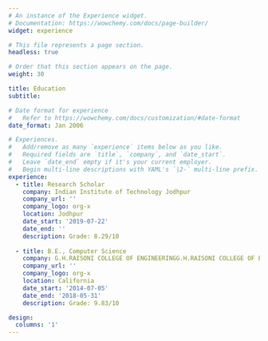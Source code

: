```yaml
---
# An instance of the Experience widget.
# Documentation: https://wowchemy.com/docs/page-builder/
widget: experience

# This file represents a page section.
headless: true

# Order that this section appears on the page.
weight: 30

title: Education
subtitle:

# Date format for experience
#   Refer to https://wowchemy.com/docs/customization/#date-format
date_format: Jan 2006

# Experiences.
#   Add/remove as many `experience` items below as you like.
#   Required fields are `title`, `company`, and `date_start`.
#   Leave `date_end` empty if it's your current employer.
#   Begin multi-line descriptions with YAML's `|2-` multi-line prefix.
experience:
  - title: Research Scholar
    company: Indian Institute of Technology Jodhpur
    company_url: ''
    company_logo: org-x
    location: Jodhpur
    date_start: '2019-07-22'
    date_end: ''
    description: Grade: 8.29/10
    
  - title: B.E., Computer Science
    company: G.H.RAISONI COLLEGE OF ENGINEERINGG.H.RAISONI COLLEGE OF ENGINEERING
    company_url: ''
    company_logo: org-x
    location: California
    date_start: '2014-07-05'
    date_end: '2018-05-31'
    description: Grade: 9.83/10

design:
  columns: '1'
---
```

